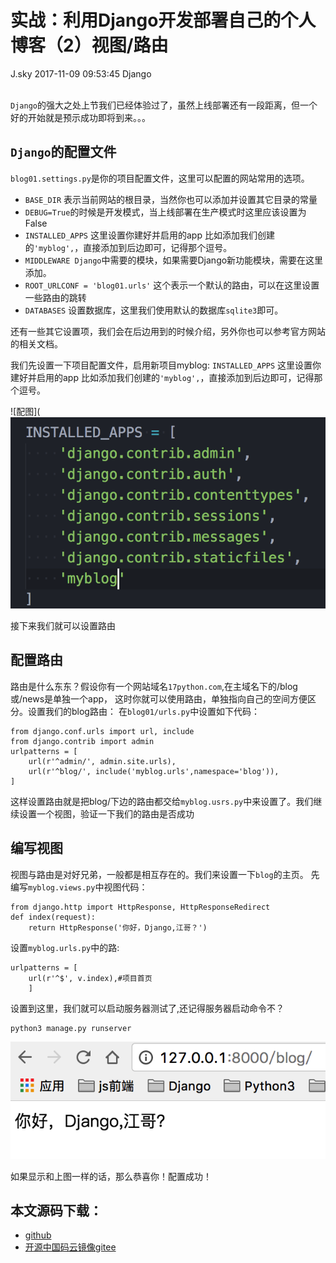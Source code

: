 <div class="blog-article">
<h1 class="title">实战：利用Django开发部署自己的个人博客（2）视图/路由</h1>
<span class="author">J.sky</span>
<span class="time">2017-11-09 09:53:45</span>
<span class="tag">Django</span>
</div>
</br>

`Django`的强大之处上节我们已经体验过了，虽然上线部署还有一段距离，但一个好的开始就是预示成功即将到来。。。

## `Django`的配置文件

`blog01.settings.py`是你的项目配置文件，这里可以配置的网站常用的选项。

+ `BASE_DIR` 表示当前网站的根目录，当然你也可以添加并设置其它目录的常量
+ `DEBUG=True`的时候是开发模式，当上线部署在生产模式时这里应该设置为False
+ `INSTALLED_APPS` 这里设置你建好并启用的app 比如添加我们创建的`'myblog',`，直接添加到后边即可，记得那个逗号。
+ `MIDDLEWARE Django`中需要的模块，如果需要Django新功能模块，需要在这里添加。
+ `ROOT_URLCONF = 'blog01.urls'` 这个表示一个默认的路由，可以在这里设置一些路由的跳转
+ `DATABASES` 设置数据库，这里我们使用默认的数据库`sqlite3`即可。

还有一些其它设置项，我们会在后边用到的时候介绍，另外你也可以参考官方网站的相关文档。

我们先设置一下项目配置文件，启用新项目myblog:
`INSTALLED_APPS` 这里设置你建好并启用的app 比如添加我们创建的`'myblog',`，直接添加到后边即可，记得那个逗号。

![配图](![输入图片说明](/assets/images/media/upload/2017/11/Snip20171109_4.png)

接下来我们就可以设置路由

## 配置路由

路由是什么东东？假设你有一个网站域名`17python.com`,在主域名下的/blog或/news是单独一个app，
这时你就可以使用路由，单独指向自己的空间方便区分。设置我们的blog路由：
在`blog01/urls.py`中设置如下代码：


    from django.conf.urls import url, include
    from django.contrib import admin
    urlpatterns = [
        url(r'^admin/', admin.site.urls),
        url(r'^blog/', include('myblog.urls',namespace='blog')),
    ]

这样设置路由就是把blog/下边的路由都交给`myblog.usrs.py`中来设置了。我们继续设置一个视图，验证一下我们的路由是否成功

## 编写视图
视图与路由是对好兄弟，一般都是相互存在的。我们来设置一下`blog`的主页。
先编写`myblog.views.py`中视图代码：


    from django.http import HttpResponse, HttpResponseRedirect
    def index(request):
        return HttpResponse('你好，Django,江哥？')

设置`myblog.urls.py`中的路:

    urlpatterns = [
        url(r'^$', v.index),#项目首页
        ]

设置到这里，我们就可以启动服务器测试了,还记得服务器启动命令不？

    python3 manage.py runserver

![输入图片说明](/assets/images/media/upload/2017/11/Snip20171109_6.png)

如果显示和上图一样的话，那么恭喜你！配置成功！

## 本文源码下载：

+ [github](https://github.com/bosichong/17python.com/tree/master/Django)
+ [开源中国码云镜像gitee](https://gitee.com/J_Sky/17python.com/tree/master/Django)